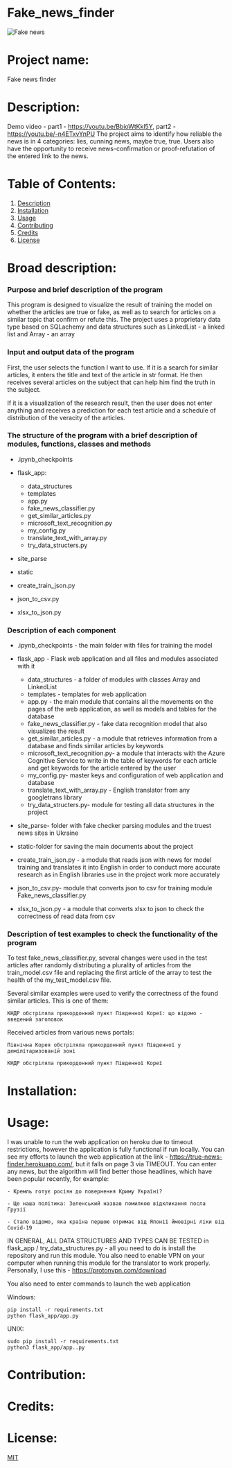 # Fake_news_finder

![Fake news](static/fake_news.gif)


# Project name: 
Fake news finder
    
# Description: 
Demo video - part1 - https://youtu.be/BbioWtKkl5Y, part2 - https://youtu.be/-n4ETxvYnPU
The project aims to identify how reliable the news is in 4 categories: lies, cunning news, maybe true, true.
Users also have the opportunity to receive news-confirmation or proof-refutation of the entered link to the news.

# Table of Contents: 
1. [Description](#description)
2. [Installation](#installation)
3. [Usage](#usage)
4. [Contributing](#contribution)
5. [Credits](#credits)
6. [License](#license)


# Broad description:

### Purpose and brief description of the program

This program is designed to visualize the result of training the model on whether the articles are true or fake, as well as to search for articles on a similar topic that confirm or refute this. The project uses a proprietary data type based on SQLachemy and data structures such as LinkedList - a linked list and Array - an array

 
### Input and output data of the program

First, the user selects the function I want to use. If it is a search for similar articles, it enters the title and text of the article in str format. He then receives several articles on the subject that can help him find the truth in the subject.

If it is a visualization of the research result, then the user does not enter anything and receives a prediction for each test article and a schedule of distribution of the veracity of the articles.

### The structure of the program with a brief description of modules, functions, classes and methods

- .ipynb_checkpoints 

- flask_app:
  - data_structures
  - templates 
  - аpp.py 
  - fake_news_classifier.py
  - get_similar_articles.py
  - microsoft_text_recognition.py
  - my_config.py
  - translate_text_with_array.py
  - try_data_structers.py

- site_parse

- static

- create_train_json.py

- json_to_csv.py

- xlsx_to_json.py





### Description of each component
- .ipynb_checkpoints - the main folder with files for training the model

- flask_app - Flask web application and all files and modules associated with it
  - data_structures - a folder of modules with classes Array and LinkedList
  - templates - templates for web application
  - app.py - the main module that contains all the movements on the pages of the web application, as well as models and tables for the database
  - fake_news_classifier.py - fake data recognition model that also visualizes the result
  - get_similar_articles.py - a module that retrieves information from a database and finds similar articles by keywords
  - microsoft_text_recognition.py- a module that interacts with the Azure Cognitive Service to write in the table of keywords for each article and get keywords for the article entered by the user
  - my_config.py- master keys and configuration of web application and database
  - translate_text_with_array.py - English translator from any googletrans library
  - try_data_structers.py- module for testing all data structures in the project

- site_parse- folder with fake checker parsing modules and the truest news sites in Ukraine

- static-folder for saving the main documents about the project

- create_train_json.py - a module that reads json with news for model training and translates it into English in order to conduct more accurate research as in English libraries use in the project work more accurately

- json_to_csv.py- module that converts json to csv for training module Fake_news_classifier.py

- xlsx_to_json.py - a module that converts xlsx to json to check the correctness of read data from csv



### Description of test examples to check the functionality of the program

To test fake_news_classifier.py, several changes were used in the test articles after randomly distributing a plurality of articles from the train_model.csv file and replacing the first article of the array to test the health of the my_test_model.csv file.

Several similar examples were used to verify the correctness of the found similar articles. This is one of them:

`КНДР обстріляла прикордонний пункт Південної Кореї: що відомо - введений заголовок`


Received articles from various news portals:

`Північна Корея обстріляла прикордонний пункт Південної у демілітаризованій зоні`

`КНДР обстріляла прикордонний пункт Південної Кореї`

# Installation:

# Usage:

I was unable to run the web application on heroku due to timeout restrictions, however
the application is fully functional if run locally. You can see my efforts to launch the web application at the link - https://true-news-finder.herokuapp.com/, but it falls on page 3 via TIMEOUT. You can enter any news, but the algorithm will find better those headlines,
which have been popular recently, for example:

```
- Кремль готує росіян до повернення Криму Україні?

- Це наша політика: Зеленський назвав помилкою відкликання посла Грузії

- Стало відомо, яка країна першою отримає від Японії ймовірні ліки від Covid-19
```

IN GENERAL, ALL DATA STRUCTURES AND TYPES CAN BE TESTED in flask_app / try_data_structures.py - all you need to do is install the repository and run this module. You also need to enable VPN on your computer when running this module for the translator to work properly.
Personally, I use this - https://protonvpn.com/download

You also need to enter commands to launch the web application

Windows:
```
pip install -r requirements.txt 
python flask_app/app.py
```

UNIX:
```
sudo pip install -r requirements.txt
python3 flask_app/app..py
```


# Contribution:

# Credits:

# License:
[MIT](https://choosealicense.com/licenses/mit/)
